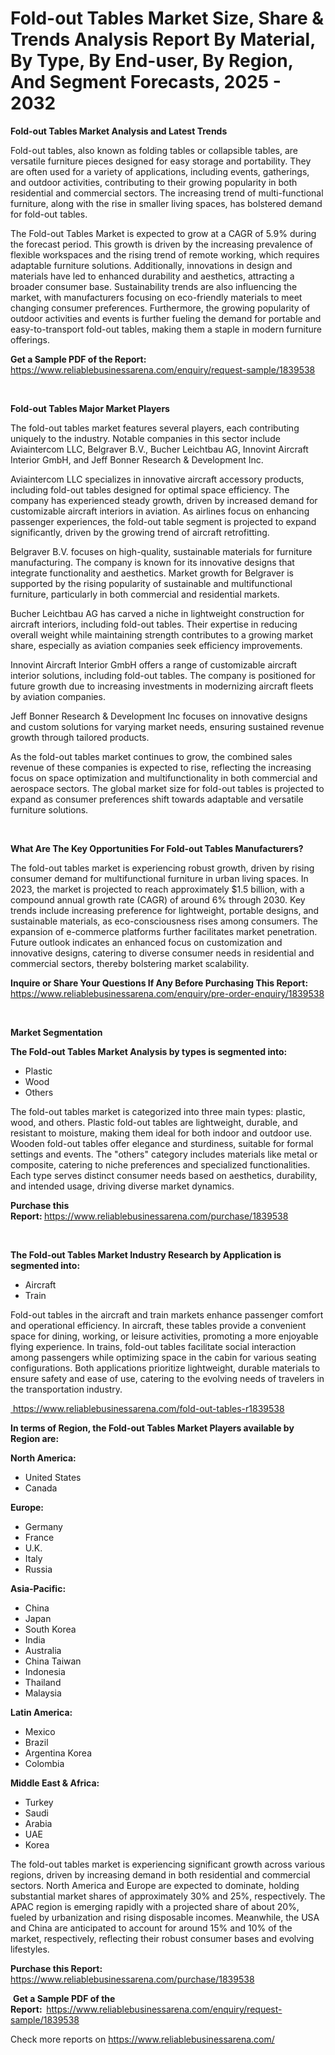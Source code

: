 <p><h1>Fold-out Tables Market Size, Share & Trends Analysis Report By Material, By Type, By End-user, By Region, And Segment Forecasts, 2025 - 2032</h1></p><p><strong>Fold-out Tables Market Analysis and Latest Trends</strong></p>
<p><p>Fold-out tables, also known as folding tables or collapsible tables, are versatile furniture pieces designed for easy storage and portability. They are often used for a variety of applications, including events, gatherings, and outdoor activities, contributing to their growing popularity in both residential and commercial sectors. The increasing trend of multi-functional furniture, along with the rise in smaller living spaces, has bolstered demand for fold-out tables.</p><p>The Fold-out Tables Market is expected to grow at a CAGR of 5.9% during the forecast period. This growth is driven by the increasing prevalence of flexible workspaces and the rising trend of remote working, which requires adaptable furniture solutions. Additionally, innovations in design and materials have led to enhanced durability and aesthetics, attracting a broader consumer base. Sustainability trends are also influencing the market, with manufacturers focusing on eco-friendly materials to meet changing consumer preferences. Furthermore, the growing popularity of outdoor activities and events is further fueling the demand for portable and easy-to-transport fold-out tables, making them a staple in modern furniture offerings.</p></p>
<p><strong>Get a Sample PDF of the Report:&nbsp;</strong> <a href="https://www.reliablebusinessarena.com/enquiry/request-sample/1839538?utm_campaign=2137&utm_medium=2&utm_source=Github&utm_content=ia&utm_term=05042025&utm_id=fold-out-tables">https://www.reliablebusinessarena.com/enquiry/request-sample/1839538</a></p>
<p>&nbsp;</p>
<p><strong>Fold-out Tables Major Market Players</strong></p>
<p><p>The fold-out tables market features several players, each contributing uniquely to the industry. Notable companies in this sector include Aviaintercom LLC, Belgraver B.V., Bucher Leichtbau AG, Innovint Aircraft Interior GmbH, and Jeff Bonner Research & Development Inc. </p><p>Aviaintercom LLC specializes in innovative aircraft accessory products, including fold-out tables designed for optimal space efficiency. The company has experienced steady growth, driven by increased demand for customizable aircraft interiors in aviation. As airlines focus on enhancing passenger experiences, the fold-out table segment is projected to expand significantly, driven by the growing trend of aircraft retrofitting.</p><p>Belgraver B.V. focuses on high-quality, sustainable materials for furniture manufacturing. The company is known for its innovative designs that integrate functionality and aesthetics. Market growth for Belgraver is supported by the rising popularity of sustainable and multifunctional furniture, particularly in both commercial and residential markets. </p><p>Bucher Leichtbau AG has carved a niche in lightweight construction for aircraft interiors, including fold-out tables. Their expertise in reducing overall weight while maintaining strength contributes to a growing market share, especially as aviation companies seek efficiency improvements. </p><p>Innovint Aircraft Interior GmbH offers a range of customizable aircraft interior solutions, including fold-out tables. The company is positioned for future growth due to increasing investments in modernizing aircraft fleets by aviation companies.</p><p>Jeff Bonner Research & Development Inc focuses on innovative designs and custom solutions for varying market needs, ensuring sustained revenue growth through tailored products.</p><p>As the fold-out tables market continues to grow, the combined sales revenue of these companies is expected to rise, reflecting the increasing focus on space optimization and multifunctionality in both commercial and aerospace sectors. The global market size for fold-out tables is projected to expand as consumer preferences shift towards adaptable and versatile furniture solutions.</p></p>
<p>&nbsp;</p>
<p><strong>What Are The Key Opportunities For Fold-out Tables Manufacturers?</strong></p>
<p><p>The fold-out tables market is experiencing robust growth, driven by rising consumer demand for multifunctional furniture in urban living spaces. In 2023, the market is projected to reach approximately $1.5 billion, with a compound annual growth rate (CAGR) of around 6% through 2030. Key trends include increasing preference for lightweight, portable designs, and sustainable materials, as eco-consciousness rises among consumers. The expansion of e-commerce platforms further facilitates market penetration. Future outlook indicates an enhanced focus on customization and innovative designs, catering to diverse consumer needs in residential and commercial sectors, thereby bolstering market scalability.</p></p>
<p><strong>Inquire or Share Your Questions If Any Before Purchasing This Report:</strong> <a href="https://www.reliablebusinessarena.com/enquiry/pre-order-enquiry/1839538?utm_campaign=2137&utm_medium=2&utm_source=Github&utm_content=ia&utm_term=05042025&utm_id=fold-out-tables">https://www.reliablebusinessarena.com/enquiry/pre-order-enquiry/1839538</a></p>
<p>&nbsp;</p>
<p><strong>Market Segmentation</strong></p>
<p><strong>The Fold-out Tables Market Analysis by types is segmented into:</strong></p>
<p><ul><li>Plastic</li><li>Wood</li><li>Others</li></ul></p>
<p><p>The fold-out tables market is categorized into three main types: plastic, wood, and others. Plastic fold-out tables are lightweight, durable, and resistant to moisture, making them ideal for both indoor and outdoor use. Wooden fold-out tables offer elegance and sturdiness, suitable for formal settings and events. The "others" category includes materials like metal or composite, catering to niche preferences and specialized functionalities. Each type serves distinct consumer needs based on aesthetics, durability, and intended usage, driving diverse market dynamics.</p></p>
<p><strong>Purchase this Report:&nbsp;</strong><a href="https://www.reliablebusinessarena.com/purchase/1839538?utm_campaign=2137&utm_medium=2&utm_source=Github&utm_content=ia&utm_term=05042025&utm_id=fold-out-tables">https://www.reliablebusinessarena.com/purchase/1839538</a></p>
<p>&nbsp;</p>
<p><strong>The Fold-out Tables Market Industry Research by Application is segmented into:</strong></p>
<p><ul><li>Aircraft</li><li>Train</li></ul></p>
<p><p>Fold-out tables in the aircraft and train markets enhance passenger comfort and operational efficiency. In aircraft, these tables provide a convenient space for dining, working, or leisure activities, promoting a more enjoyable flying experience. In trains, fold-out tables facilitate social interaction among passengers while optimizing space in the cabin for various seating configurations. Both applications prioritize lightweight, durable materials to ensure safety and ease of use, catering to the evolving needs of travelers in the transportation industry.</p></p>
<p><a href="https://www.reliablebusinessarena.com/fold-out-tables-r1839538?utm_campaign=2137&utm_medium=2&utm_source=Github&utm_content=ia&utm_term=05042025&utm_id=fold-out-tables">&nbsp;https://www.reliablebusinessarena.com/fold-out-tables-r1839538</a></p>
<p><strong>In terms of Region, the Fold-out Tables Market Players available by Region are:</strong></p>
<p>
    <p> <strong> North America: </strong>
        <ul>
            <li>United States</li>
            <li>Canada</li>
        </ul>
        </p> 
    <p> <strong> Europe: </strong>
        <ul>
            <li>Germany</li>
            <li>France</li>
            <li>U.K.</li>
            <li>Italy</li>
            <li>Russia</li>
        </ul>
        </p> 
    <p> <strong> Asia-Pacific: </strong>
        <ul>
            <li>China</li>
            <li>Japan</li>
            <li>South Korea</li>
            <li>India</li>
            <li>Australia</li>
            <li>China Taiwan</li>
            <li>Indonesia</li>
            <li>Thailand</li>
            <li>Malaysia</li>
        </ul>
        </p> 
    <p> <strong> Latin America: </strong>
        <ul>
            <li>Mexico</li>
            <li>Brazil</li>
            <li>Argentina Korea</li>
            <li>Colombia</li>
        </ul>
        </p> 
    <p> <strong> Middle East & Africa: </strong>
        <ul>
            <li>Turkey</li>
            <li>Saudi</li>
            <li>Arabia</li>
            <li>UAE</li>
            <li>Korea</li>
        </ul>
    </p>
    </p>
<p><p>The fold-out tables market is experiencing significant growth across various regions, driven by increasing demand in both residential and commercial sectors. North America and Europe are expected to dominate, holding substantial market shares of approximately 30% and 25%, respectively. The APAC region is emerging rapidly with a projected share of about 20%, fueled by urbanization and rising disposable incomes. Meanwhile, the USA and China are anticipated to account for around 15% and 10% of the market, respectively, reflecting their robust consumer bases and evolving lifestyles.</p></p>
<p><strong>Purchase this Report: </strong><a href="https://www.reliablebusinessarena.com/purchase/1839538?utm_campaign=2137&utm_medium=2&utm_source=Github&utm_content=ia&utm_term=05042025&utm_id=fold-out-tables">https://www.reliablebusinessarena.com/purchase/1839538</a></p>
<p>&nbsp;<strong>Get a Sample PDF of the Report:&nbsp;&nbsp;</strong><a href="https://www.reliablebusinessarena.com/enquiry/request-sample/1839538?utm_campaign=2137&utm_medium=2&utm_source=Github&utm_content=ia&utm_term=05042025&utm_id=fold-out-tables">https://www.reliablebusinessarena.com/enquiry/request-sample/1839538</a></p>
<p><strong></strong></p>
<p>Check more reports on <a href="https://www.reliablebusinessarena.com/?utm_campaign=2137&utm_medium=2&utm_source=Github&utm_content=ia&utm_term=05042025&utm_id=fold-out-tables">https://www.reliablebusinessarena.com/</a></p>